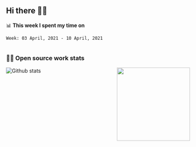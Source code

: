 ## Hi there 👋🤓


📊 **This week I spent my time on**
<!--START_SECTION:waka-->
```text
Week: 03 April, 2021 - 10 April, 2021


```
<!--END_SECTION:waka-->


### 👨‍💻 Open source work stats

![Github stats](https://github-readme-stats.vercel.app/api?username=panda-sheep&show_icons=true&line_height=24&count_private=true&theme=dark)
<img align='right' src='https://octodex.github.com/images/hula_loop_octodex03.gif' width='200"'>


